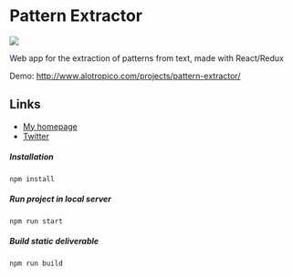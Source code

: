 # Pattern Extractor

![](http://www.alotropico.com/projects/pattern-extractor/static/media/hero.4ba0aac1.png)

Web app for the extraction of patterns from text, made with React/Redux

Demo: http://www.alotropico.com/projects/pattern-extractor/

## Links
- [My homepage](http://www.alotropico.com/)
- [Twitter](https://twitter.com/alotropico)


##### Installation
```batch
npm install
```

##### Run project in local server
```batch
npm run start
```

##### Build static deliverable
```batch
npm run build
```

